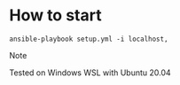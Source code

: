 # How to start
```
ansible-playbook setup.yml -i localhost,
```

> [!NOTE]
> Tested on Windows WSL with Ubuntu 20.04
